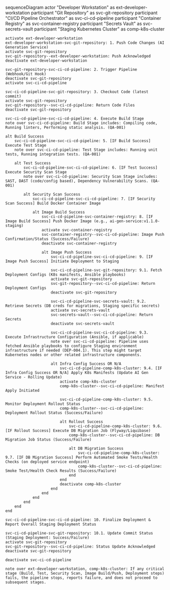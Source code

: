 sequenceDiagram
    actor "Developer Workstation" as ext-developer-workstation
    participant "Git Repository" as svc-git-repository
    participant "CI/CD Pipeline Orchestrator" as svc-ci-cd-pipeline
    participant "Container Registry" as svc-container-registry
    participant "Secrets Vault" as svc-secrets-vault
    participant "Staging Kubernetes Cluster" as comp-k8s-cluster

    activate ext-developer-workstation
    ext-developer-workstation-svc-git-repository: 1. Push Code Changes (AI Generation Service)
    activate svc-git-repository
    svc-git-repository--ext-developer-workstation: Push Acknowledged
    deactivate ext-developer-workstation

    svc-git-repository-svc-ci-cd-pipeline: 2. Trigger Pipeline (Webhook/Git Hook)
    deactivate svc-git-repository
    activate svc-ci-cd-pipeline

    svc-ci-cd-pipeline-svc-git-repository: 3. Checkout Code (latest commit)
    activate svc-git-repository
    svc-git-repository--svc-ci-cd-pipeline: Return Code Files
    deactivate svc-git-repository

    svc-ci-cd-pipeline-svc-ci-cd-pipeline: 4. Execute Build Stage
    note over svc-ci-cd-pipeline: Build Stage includes: Compiling code, Running linters, Performing static analysis. (QA-001)

    alt Build Success
        svc-ci-cd-pipeline-svc-ci-cd-pipeline: 5. [IF Build Success] Execute Test Stage
        note over svc-ci-cd-pipeline: Test Stage includes: Running unit tests, Running integration tests. (QA-001)

        alt Test Success
            svc-ci-cd-pipeline-svc-ci-cd-pipeline: 6. [IF Test Success] Execute Security Scan Stage
            note over svc-ci-cd-pipeline: Security Scan Stage includes: SAST, DAST (code/config based), Dependency Vulnerability Scans. (QA-001)

            alt Security Scan Success
                svc-ci-cd-pipeline-svc-ci-cd-pipeline: 7. [IF Security Scan Success] Build Docker Container Image

                alt Image Build Success
                    svc-ci-cd-pipeline-svc-container-registry: 8. [IF Image Build Success] Push Docker Image (e.g., ai-gen-service:v1.1.0-staging)
                    activate svc-container-registry
                    svc-container-registry--svc-ci-cd-pipeline: Image Push Confirmation/Status (Success/Failure)
                    deactivate svc-container-registry

                    alt Image Push Success
                        svc-ci-cd-pipeline-svc-ci-cd-pipeline: 9. [IF Image Push Success] Initiate Deployment to Staging

                        svc-ci-cd-pipeline-svc-git-repository: 9.1. Fetch Deployment Configs (K8s manifests, Ansible playbooks)
                        activate svc-git-repository
                        svc-git-repository--svc-ci-cd-pipeline: Return Deployment Configs
                        deactivate svc-git-repository

                        svc-ci-cd-pipeline-svc-secrets-vault: 9.2. Retrieve Secrets (DB creds for migrations, Staging specific secrets)
                        activate svc-secrets-vault
                        svc-secrets-vault--svc-ci-cd-pipeline: Return Secrets
                        deactivate svc-secrets-vault

                        svc-ci-cd-pipeline-svc-ci-cd-pipeline: 9.3. Execute Infrastructure Configuration (Ansible, if applicable)
                        note over svc-ci-cd-pipeline: Pipeline uses fetched Ansible playbooks to configure Staging environment infrastructure if needed (DEP-004.1). This step might target Kubernetes nodes or other related infrastructure components.

                        alt Infra Config Success OR N/A
                            svc-ci-cd-pipeline-comp-k8s-cluster: 9.4. [IF Infra Config Success OR N/A] Apply K8s Manifests (Update AI Gen Service - Rolling Update)
                            activate comp-k8s-cluster
                            comp-k8s-cluster--svc-ci-cd-pipeline: Manifest Apply Initiated

                            svc-ci-cd-pipeline-comp-k8s-cluster: 9.5. Monitor Deployment Rollout Status
                            comp-k8s-cluster--svc-ci-cd-pipeline: Deployment Rollout Status (Success/Failure)

                            alt Rollout Success
                                svc-ci-cd-pipeline-comp-k8s-cluster: 9.6. [IF Rollout Success] Execute DB Migration Job (Flyway/Liquibase)
                                comp-k8s-cluster--svc-ci-cd-pipeline: DB Migration Job Status (Success/Failure)

                                alt DB Migration Success
                                    svc-ci-cd-pipeline-comp-k8s-cluster: 9.7. [IF DB Migration Success] Perform Automated Smoke Tests/Health Checks (on deployed service endpoint)
                                    comp-k8s-cluster--svc-ci-cd-pipeline: Smoke Test/Health Check Results (Success/Failure)
                                end
                            end
                            deactivate comp-k8s-cluster
                        end
                    end
                end
            end
        end
    end

    svc-ci-cd-pipeline-svc-ci-cd-pipeline: 10. Finalize Deployment & Report Overall Staging Deployment Status

    svc-ci-cd-pipeline-svc-git-repository: 10.1. Update Commit Status (Staging Deployment: Success/Failure)
    activate svc-git-repository
    svc-git-repository--svc-ci-cd-pipeline: Status Update Acknowledged
    deactivate svc-git-repository

    deactivate svc-ci-cd-pipeline

    note over ext-developer-workstation, comp-k8s-cluster: If any critical stage (Build, Test, Security Scan, Image Build/Push, Deployment steps) fails, the pipeline stops, reports failure, and does not proceed to subsequent stages.